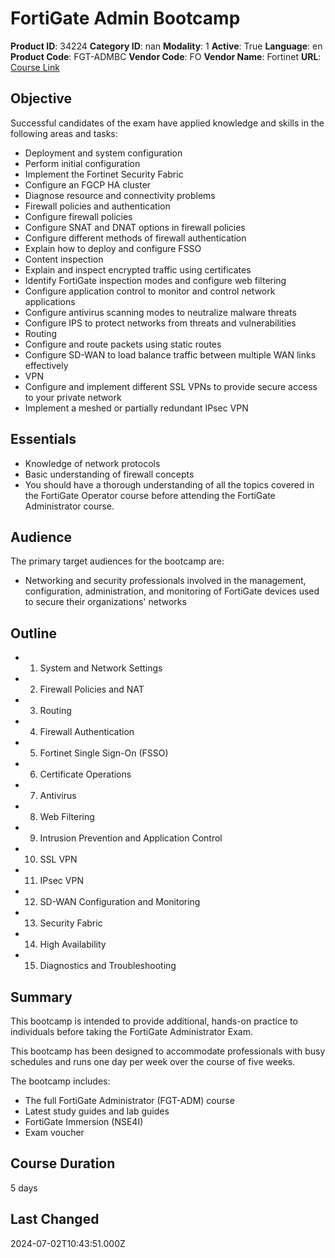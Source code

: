 # FortiGate Admin Bootcamp

**Product ID**: 34224
**Category ID**: nan
**Modality**: 1
**Active**: True
**Language**: en
**Product Code**: FGT-ADMBC
**Vendor Code**: FO
**Vendor Name**: Fortinet
**URL**: [Course Link](https://www.fastlaneus.com/course/fortinet-fgt-admbc)

## Objective
Successful candidates of the exam have applied knowledge and skills in the following areas and tasks:



- Deployment and system configuration
- Perform initial configuration
- Implement the Fortinet Security Fabric
- Configure an FGCP HA cluster
- Diagnose resource and connectivity problems
- Firewall policies and authentication
- Configure firewall policies
- Configure SNAT and DNAT options in firewall policies
- Configure different methods of firewall authentication
- Explain how to deploy and configure FSSO
- Content inspection
- Explain and inspect encrypted traffic using certificates
- Identify FortiGate inspection modes and configure web filtering
- Configure application control to monitor and control network applications
- Configure antivirus scanning modes to neutralize malware threats
- Configure IPS to protect networks from threats and vulnerabilities
- Routing
- Configure and route packets using static routes
- Configure SD-WAN to load balance traffic between multiple WAN links effectively
- VPN
- Configure and implement different SSL VPNs to provide secure access to your private network
- Implement a meshed or partially redundant IPsec VPN

## Essentials
- Knowledge of network protocols
- Basic understanding of firewall concepts
- You should have a thorough understanding of all the topics covered in the FortiGate Operator course before attending the FortiGate Administrator course.

## Audience
The primary target audiences for the bootcamp are:



- Networking and security professionals involved in the management, configuration, administration, and monitoring of FortiGate devices used to secure their organizations' networks

## Outline
- 1. System and Network Settings
- 2. Firewall Policies and NAT
- 3. Routing
- 4. Firewall Authentication
- 5. Fortinet Single Sign-On (FSSO)
- 6. Certificate Operations
- 7. Antivirus
- 8. Web Filtering
- 9. Intrusion Prevention and Application Control
- 10. SSL VPN
- 11. IPsec VPN
- 12. SD-WAN Configuration and Monitoring
- 13. Security Fabric
- 14. High Availability
- 15. Diagnostics and Troubleshooting

## Summary
This bootcamp is intended to provide additional, hands-on practice to individuals before taking the FortiGate Administrator Exam. 

This bootcamp has been designed to accommodate professionals with busy schedules and runs one day per week over the course of five weeks. 

The bootcamp includes:



- The full FortiGate Administrator (FGT-ADM) course
- Latest study guides and lab guides
- FortiGate Immersion (NSE4I)
- Exam voucher

## Course Duration
5 days

## Last Changed
2024-07-02T10:43:51.000Z
